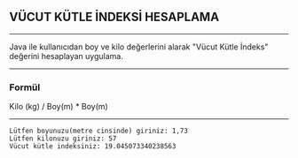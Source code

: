 ## VÜCUT KÜTLE İNDEKSİ HESAPLAMA

---

Java ile kullanıcıdan boy ve kilo değerlerini alarak "Vücut Kütle İndeks" değerini hesaplayan uygulama.

---

### Formül
Kilo (kg) / Boy(m) * Boy(m)

---

```
Lütfen boyunuzu(metre cinsinde) giriniz: 1,73
Lütfen kilonuzu giriniz: 57
Vücut kütle indeksiniz: 19.045073340238563
```